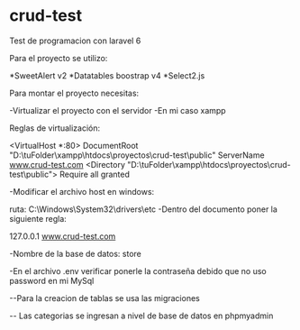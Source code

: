 # crud-test
Test de programacion con laravel 6

Para el proyecto se utilizo:

*SweetAlert v2
*Datatables boostrap v4
*Select2.js

Para montar el proyecto necesitas:

-Virtualizar el proyecto con el servidor 
-En mi caso xampp


Reglas de virtualización:

<VirtualHost *:80> 
  DocumentRoot "D:\tuFolder\xampp\htdocs\proyectos\crud-test\public"
  ServerName www.crud-test.com
  <Directory "D:\tuFolder\xampp\htdocs\proyectos\crud-test\public">
    Require all granted
  </Directory>
</VirtualHost>



-Modificar el archivo host en windows:

ruta: C:\Windows\System32\drivers\etc
-Dentro del documento poner la siguiente regla: 

127.0.0.1 www.crud-test.com


-Nombre de la base de datos: store

-En el archivo .env verificar ponerle la contraseña debido que no uso password en mi MySql


--Para la creacion de tablas se usa las migraciones

-- Las categorias se ingresan a nivel de base de datos en phpmyadmin











